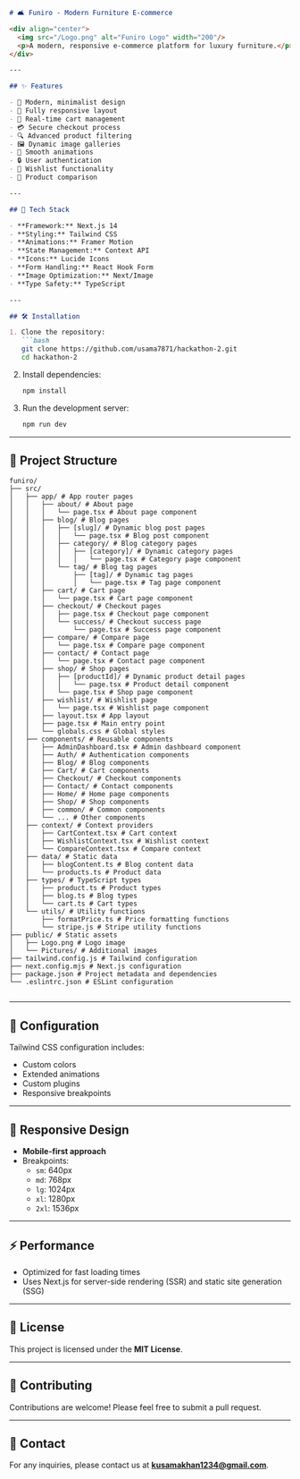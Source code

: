 
```markdown
# 🛋️ Funiro - Modern Furniture E-commerce

<div align="center">
  <img src="/Logo.png" alt="Funiro Logo" width="200"/>
  <p>A modern, responsive e-commerce platform for luxury furniture.</p>
</div>

---

## ✨ Features

- 🎨 Modern, minimalist design
- 📱 Fully responsive layout
- 🛒 Real-time cart management
- 💳 Secure checkout process
- 🔍 Advanced product filtering
- 🖼️ Dynamic image galleries
- 🌙 Smooth animations
- 🔒 User authentication
- 💖 Wishlist functionality
- 🔄 Product comparison

---

## 🚀 Tech Stack

- **Framework:** Next.js 14
- **Styling:** Tailwind CSS
- **Animations:** Framer Motion
- **State Management:** Context API
- **Icons:** Lucide Icons
- **Form Handling:** React Hook Form
- **Image Optimization:** Next/Image
- **Type Safety:** TypeScript

---

## 🛠️ Installation

1. Clone the repository:
   ```bash
   git clone https://github.com/usama7871/hackathon-2.git
   cd hackathon-2
   ```

2. Install dependencies:
   ```bash
   npm install
   ```

3. Run the development server:
   ```bash
   npm run dev
   ```

---

## 📂 Project Structure

```
funiro/
├── src/
│   ├── app/ # App router pages
│   │   ├── about/ # About page
│   │   │   └── page.tsx # About page component
│   │   ├── blog/ # Blog pages
│   │   │   ├── [slug]/ # Dynamic blog post pages
│   │   │   │   └── page.tsx # Blog post component
│   │   │   ├── category/ # Blog category pages
│   │   │   │   ├── [category]/ # Dynamic category pages
│   │   │   │   │   └── page.tsx # Category page component
│   │   │   └── tag/ # Blog tag pages
│   │   │       ├── [tag]/ # Dynamic tag pages
│   │   │       │   └── page.tsx # Tag page component
│   │   ├── cart/ # Cart page
│   │   │   └── page.tsx # Cart page component
│   │   ├── checkout/ # Checkout pages
│   │   │   ├── page.tsx # Checkout page component
│   │   │   └── success/ # Checkout success page
│   │   │       └── page.tsx # Success page component
│   │   ├── compare/ # Compare page
│   │   │   └── page.tsx # Compare page component
│   │   ├── contact/ # Contact page
│   │   │   └── page.tsx # Contact page component
│   │   ├── shop/ # Shop pages
│   │   │   ├── [productId]/ # Dynamic product detail pages
│   │   │   │   └── page.tsx # Product detail component
│   │   │   └── page.tsx # Shop page component
│   │   ├── wishlist/ # Wishlist page
│   │   │   └── page.tsx # Wishlist page component
│   │   ├── layout.tsx # App layout
│   │   ├── page.tsx # Main entry point
│   │   └── globals.css # Global styles
│   ├── components/ # Reusable components
│   │   ├── AdminDashboard.tsx # Admin dashboard component
│   │   ├── Auth/ # Authentication components
│   │   ├── Blog/ # Blog components
│   │   ├── Cart/ # Cart components
│   │   ├── Checkout/ # Checkout components
│   │   ├── Contact/ # Contact components
│   │   ├── Home/ # Home page components
│   │   ├── Shop/ # Shop components
│   │   ├── common/ # Common components
│   │   └── ... # Other components
│   ├── context/ # Context providers
│   │   ├── CartContext.tsx # Cart context
│   │   ├── WishlistContext.tsx # Wishlist context
│   │   └── CompareContext.tsx # Compare context
│   ├── data/ # Static data
│   │   ├── blogContent.ts # Blog content data
│   │   └── products.ts # Product data
│   ├── types/ # TypeScript types
│   │   ├── product.ts # Product types
│   │   ├── blog.ts # Blog types
│   │   └── cart.ts # Cart types
│   └── utils/ # Utility functions
│       ├── formatPrice.ts # Price formatting functions
│       └── stripe.js # Stripe utility functions
├── public/ # Static assets
│   ├── Logo.png # Logo image
│   └── Pictures/ # Additional images
├── tailwind.config.js # Tailwind configuration
├── next.config.mjs # Next.js configuration
├── package.json # Project metadata and dependencies
└── .eslintrc.json # ESLint configuration


```

---

## 🔧 Configuration

Tailwind CSS configuration includes:
- Custom colors
- Extended animations
- Custom plugins
- Responsive breakpoints

---

## 📱 Responsive Design

- **Mobile-first approach**
- Breakpoints:
  - `sm`: 640px
  - `md`: 768px
  - `lg`: 1024px
  - `xl`: 1280px
  - `2xl`: 1536px

---

## ⚡ Performance

- Optimized for fast loading times
- Uses Next.js for server-side rendering (SSR) and static site generation (SSG)

---

## 📄 License

This project is licensed under the **MIT License**.

---

## 🤝 Contributing

Contributions are welcome! Please feel free to submit a pull request.

---

## 📧 Contact

For any inquiries, please contact us at **kusamakhan1234@gmail.com**.
```
